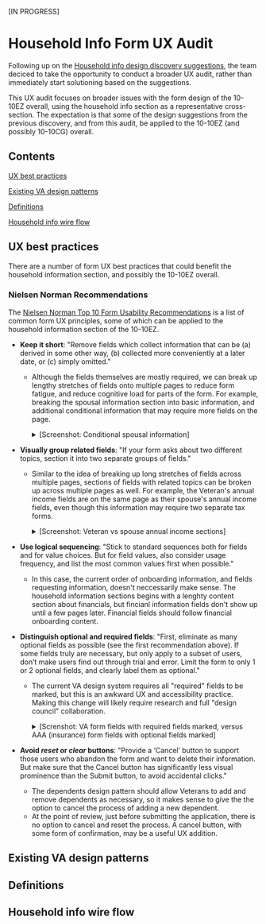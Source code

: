 [IN PROGRESS]

# Household Info Form UX Audit

Following up on the [Household info design discovery suggestions](https://github.com/department-of-veterans-affairs/va.gov-team/blob/master/products/health-care/application/va-application/research/Household%20info%20design%20discovery.pdf), the team deciced to take the opportunity to conduct a broader UX audit, rather than immediately start solutioning based on the suggestions.

This UX audit focuses on broader issues with the form design of the 10-10EZ overall, using the household info section as a representative cross-section. The expectation is that some of the design suggestions from the previous discovery, and from this audit, be applied to the 10-10EZ (and possibly 10-10CG) overall.

## Contents

[UX best practices]()

[Existing VA design patterns]()

[Definitions]()

[Household info wire flow]()

## UX best practices

There are a number of form UX best practices that could benefit the household information section, and possibly the 10-10EZ overall.

### Nielsen Norman Recommendations

The [Nielsen Norman Top 10 Form Usability Recommendations](https://www.nngroup.com/articles/web-form-design/) is a list of common form UX principles, some of which can be applied to the household information section of the 10-10EZ.

- **Keep it short**: "Remove fields which collect information that can be (a) derived in some other way, (b) collected more conveniently at a later date, or (c) simply omitted."
    - Although the fields themselves are mostly required, we can break up lengthy stretches of fields onto multiple pages to reduce form fatigue, and reduce cognitive load for parts of the form. For example, breaking the spousal information section into basic information, and additional conditional information that may require more fields on the page.

        <details>
            <summary>[Screenshot: Conditional spousal information]</summary>
           <img width="500" alt="image" src="https://user-images.githubusercontent.com/81988788/175577657-ca9514a5-7c0f-49b5-b140-370e3affe485.png">
        <details>

- **Visually group related fields**: "If your form asks about two different topics, section it into two separate groups of fields."
  - Similar to the idea of breaking up long stretches of fields across multiple pages, sections of fields with related topics can be broken up across multiple pages as well. For example, the Veteran's annual income fields are on the same page as their spouse's annual income fields, even though this information may require two separate tax forms.

    <details>
        <summary>[Screenshot: Veteran vs spouse annual income sections]</summary>
        <img width="912" alt="image" src="https://user-images.githubusercontent.com/81988788/175576805-a65dd9c9-a68f-4b88-944b-2c204c469bbe.png">
    <details>
- **Use logical sequencing**: "Stick to standard sequences both for fields and for value choices. But for field values, also consider usage frequency, and list the most common values first when possible."
  - In this case, the current order of onboarding information, and fields requesting information, doesn't neccessarily make sense. The household information sections begins with a lenghty content section about financials, but fincianl information fields don't show up until a few pages later. Financial fields should follow financial onboarding content.
- **Distinguish optional and required fields**: "First, eliminate as many optional fields as possible (see the first recommendation above). If some fields truly are necessary, but only apply to a subset of users, don’t make users find out through trial and error. Limit the form to only 1 or 2 optional fields, and clearly label them as optional."
  - The current VA design system requires all "required" fields to be marked, but this is an awkward UX and accessibility practice. Making this change will likely require research and full "design council" collaboration.

    <details>
    <summary>[Screnshot: VA form fields with required fields marked, versus AAA (insurance) form fields with optional fields marked]</summary>
    <img width="829" alt="image" src="https://user-images.githubusercontent.com/81988788/175565557-d0a5df60-3cbb-4a7e-860e-d5be5956cc50.png">
    </details>

- **Avoid *reset* or *clear* buttons**: "Provide a ‘Cancel’ button to support those users who abandon the form and want to delete their information. But make sure that the Cancel button has significantly less visual prominence than the Submit button, to avoid accidental clicks."
  - The dependents design pattern should allow Veterans to add and remove dependents as necessary, so it makes sense to give the the option to cancel the process of adding a new dependent.
  - At the point of review, just before submitting the application, there is no option to cancel and reset the process. A cancel button, with some form of confirmation, may be a useful UX addition.

## Existing VA design patterns

## Definitions

## Household info wire flow
